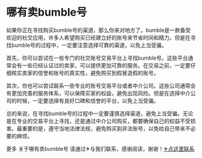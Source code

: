 # 哪有卖bumble号

如果你正在寻找购买bumble号的渠道，那么你来对地方了。bumble是一款备受欢迎的社交应用，许多人希望购买已经建立好的账号来节省时间和精力。但是在寻找bumble号的过程中，一定要注意选择可靠的渠道，以免上当受骗。

首先，你可以尝试在一些专门的社交账号交易平台上寻找bumble号。这些平台通常会有一些已经认证过的卖家，可以提供更加可靠的服务。在交易之前，一定要仔细核实卖家的信誉和账号的真实性，避免购买到假冒造假的账号。

其次，你也可以尝试联系一些专业的账号交易平台或者中介公司。这些公司通常会有更加完善的服务体系，可以保障买家的权益，避免出现风险。但是在选择中介公司的时候，一定要选择有良好口碑和信誉的平台，以免上当受骗。

总的来说，在寻找bumble号的过程中一定要谨慎选择渠道，避免上当受骗。无论是在专业的交易平台上寻找，还是通过中介公司购买，都要确保自己的权益不受损害。最重要的是，遵守当地法律法规，避免购买到非法账号，以免给自己带来不必要的麻烦。

更多 关于哪有卖bumble号 请通过✈与我们联系，感谢阅读，谢谢！[✈点这里联系](https://a.k02.cc)